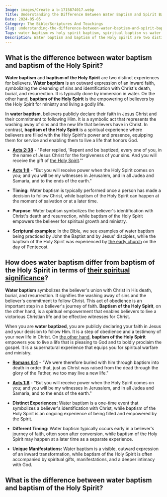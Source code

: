 ```yaml
---
Image: images/Create a b-1715874017.webp
Title: Understanding the Difference Between Water Baptism and Spirit Baptism: A Comprehensive Guide for Christian Believers
Date: 2024-05-05
Category: The Bible/Scriptures And Teachings
Slug: understanding-the-difference-between-water-baptism-and-spirit-baptism-a-comprehensive-guide-for-christian-believers
Tags: water baptism vs holy spirit baptism, spiritual baptism vs water baptism, baptism of the holy spirit vs water, water baptism vs baptism of the holy spirit, difference between water baptism and baptism of the holy spirit, water baptism and spirit baptism, the bible, scriptures and teachings
Description: Water baptism and baptism of the Holy Spirit are two distinct experiences for believers Water baptism is an outward expression of an inward faith symbolizing the cleansing of sins and identification with Christs death burial and resurrection It is typically done by immersion in water On the other hand baptism
---
```


## What is the difference between water baptism and baptism of the Holy Spirit?

**Water baptism** and **baptism of the Holy Spirit** are two distinct experiences for believers. **Water baptism** is an outward expression of an inward faith, symbolizing the cleansing of sins and identification with Christ's death, burial, and resurrection. It is typically done by immersion in water. On the other hand, **baptism of the Holy Spirit** is the empowering of believers by the Holy Spirit for ministry and living a godly life.

In **water baptism**, believers publicly declare their faith in Jesus Christ and their commitment to following Him. It is a symbolic act that represents the washing away of sins and the new life that believers have in Christ. In contrast, **baptism of the Holy Spirit** is a spiritual experience where believers are filled with the Holy Spirit's power and presence, equipping them for service and enabling them to live a life that honors God. 

* **[Acts 2:38](https://www.bibleref.com/Acts/2/Acts-2-38.html)** - "Peter replied, 'Repent and be baptized, every one of you, in the name of Jesus Christ for the forgiveness of your sins. And you will receive the gift of [the Holy Spirit](/ultimate-spiritual-warfare-prayers-for-protection-powerful-strategies-for-christian-defense).'"
* **[Acts 1:8](https://www.bibleref.com/Acts/1/Acts-1-8.html)** - "But you will receive power when the Holy Spirit comes on you; and you will be my witnesses in Jerusalem, and in all Judea and Samaria, and to the ends of the earth."

* **Timing**: Water baptism is typically performed once a person has made a decision to follow Christ, while baptism of the Holy Spirit can happen at the moment of salvation or at a later time.
* **Purpose**: Water baptism symbolizes the believer's identification with Christ's death and resurrection, while baptism of the Holy Spirit empowers the believer for spiritual growth and ministry.
* **Scriptural examples**: In the Bible, we see examples of water baptism being practiced by John the Baptist and by Jesus' disciples, while the baptism of the Holy Spirit was experienced by [the early church](/the-origin-of-the-holy-spirit-in-scripture-a-comprehensive-guide) on the day of Pentecost.

## How does water baptism differ from baptism of the Holy Spirit in terms of [their spiritual significance](/christian-historical-sites-preservation)?

**Water baptism** symbolizes the believer's union with Christ in His death, burial, and resurrection. It signifies the washing away of sins and the believer's commitment to follow Christ. This act of obedience is an important step in a believer's journey of faith. **Baptism of the Holy Spirit**, on the other hand, is a spiritual empowerment that enables believers to live a victorious Christian life and be effective witnesses for Christ.

When you are **water baptized**, you are publicly declaring your faith in Jesus and your decision to follow Him. It is a step of obedience and a testimony of your new life in Christ. On [the other hand](/baptist-vs-non-denominational-exploring-the-key-differences), **baptism of the Holy Spirit** empowers you to live a life that is pleasing to God and to boldly proclaim the gospel. It is a supernatural experience that equips you for spiritual warfare and ministry.

* **[Romans 6:4](https://www.bibleref.com/Romans/6/Romans-6-4.html)** - "We were therefore buried with him through baptism into death in order that, just as Christ was raised from the dead through the glory of the Father, we too may live a new life."
* **[Acts 1:8](https://www.bibleref.com/Acts/1/Acts-1-8.html)** - "But you will receive power when the Holy Spirit comes on you; and you will be my witnesses in Jerusalem, and in all Judea and Samaria, and to the ends of the earth."

* **Distinct Experiences:** Water baptism is a one-time event that symbolizes a believer's identification with Christ, while baptism of the Holy Spirit is an ongoing experience of being filled and empowered by the Spirit.
* **Different Timing:** Water baptism typically occurs early in a believer's journey of faith, often soon after conversion, while baptism of the Holy Spirit may happen at a later time as a separate experience.
* **Unique Manifestations:** Water baptism is a visible, outward expression of an inward transformation, while baptism of the Holy Spirit is often accompanied by spiritual gifts, manifestations, and a deeper intimacy with God.
## What is the difference between water baptism and baptism of the Holy Spirit?